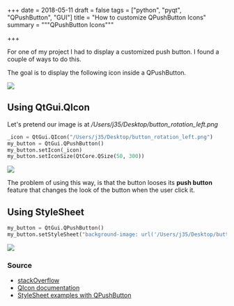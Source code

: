 +++
date = 2018-05-11
draft = false
tags = ["python", "pyqt", "QPushButton", "GUI"]
title = "How to customize QPushButton Icons"
summary = """QPushButton Icons"""

+++

For one of my project I had to display a customized push button. I found a couple of ways to do this.

The goal is to display the following icon inside a QPushButton.

<img src='/img/posts/icon_qpushbutton/button_rotation_left.png' />

## Using QtGui.QIcon

Let's pretend our image is at */Users/j35/Desktop/button_rotation_left.png*

```python
_icon = QtGui.QIcon("/Users/j35/Desktop/button_rotation_left.png")
my_button = QtGui.QPushButton()
my_button.setIcon(_icon)
my_button.setIconSize(QtCore.QSize(50, 300))
```

<img src='/img/posts/icon_qpushbutton/button_method1.png' />

The problem of using this way, is that the button looses its **push button** feature that changes the look of the
button when the user click it.

## Using StyleSheet

```python
my_button = QtGui.QPushButton()
my_button.setStyleSheet("background-image: url('/Users/j35/Desktop/button_rotation_left.png'); background-repeat: no-repeat")
```

<img src='/img/posts/icon_qpushbutton/button_method2.png' />

### Source

 * [stackOverflow](https://stackoverflow.com/questions/36714078/pyqt4-how-to-make-icon-bigger-than-qpushbutton-pixmap-buttons)
 * [QIcon documentation](http://pyqt.sourceforge.net/Docs/PyQt4/qicon.html)
 * [StyleSheet examples with QPushButton](http://doc.qt.io/archives/qt-4.8/stylesheet-examples.html)
